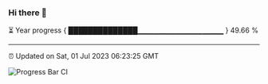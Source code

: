 ### Hi there 👋

⏳ Year progress { ██████████████▁▁▁▁▁▁▁▁▁▁▁▁▁▁▁▁ } 49.66 %

---

⏰ Updated on Sat, 01 Jul 2023 06:23:25 GMT

![Progress Bar CI](https://github.com/ZhaoGui/ZhaoGui/workflows/Progress%20Bar%20CI/badge.svg)
